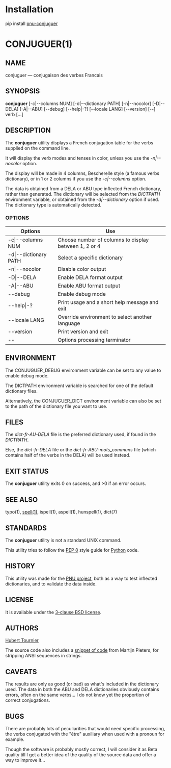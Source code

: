 # Installation
pip install [pnu-conjuguer](https://pypi.org/project/pnu-conjuguer/)

# CONJUGUER(1)

## NAME
conjuguer — conjugaison des verbes Francais

## SYNOPSIS
**conjuguer**
\[-c|--columns NUM\]
\[-d|--dictionary PATH\]
\[-n|--nocolor\]
\[-D|--DELA\]
\[-A|--ABU\]
\[--debug\]
\[--help|-?\]
\[--locale LANG\]
\[--version\]
\[--\]
verb [...]

## DESCRIPTION
The **conjuguer** utility displays a French conjugation table for the verbs supplied on the command line.

It will display the verb modes and tenses in color, unless you use the *-n|--nocolor* option.

The display will be made in 4 columns, Bescherelle style (a famous verbs dictionary),
or in 1 or 2 columns if you use the *-c|--columns* option.

The data is obtained from a DELA or ABU type inflected French dictionary, rather than generated.
The dictionary will be selected from the *DICTPATH* environment variable,
or obtained from the *-d|--dictionary* option if used.
The dictionary type is automatically detected.

### OPTIONS
Options | Use
------- | ---
-c\|--columns NUM|Choose number of columns to display between 1, 2 or 4
-d\|--dictionary PATH|Select a specific dictionary
-n\|--nocolor|Disable color output
-D\|--DELA|Enable DELA format output
-A\|--ABU|Enable ABU format output
--debug|Enable debug mode
--help\|-?|Print usage and a short help message and exit
--locale LANG|Override environment to select another language
--version|Print version and exit
--|Options processing terminator

## ENVIRONMENT
The CONJUGUER_DEBUG environment variable can be set to any value to enable debug mode.

The DICTPATH environment variable is searched for one of the default dictionary files.

Alternatively, the CONJUGUER_DICT environment variable can also be set to the path of the dictionary file you want to use.

## FILES
The *dict-fr-AU-DELA* file is the preferred dictionary used, if found in the *DICTPATH*.

Else, the *dict-fr-DELA* file or the *dict-fr-ABU-mots_communs* file (which contains half of the verbs in the DELA) will be used instead.

## EXIT STATUS
The **conjuguer** utility exits 0 on success, and >0 if an error occurs.

## SEE ALSO
typo(1),
[spell(1)](https://www.freebsd.org/cgi/man.cgi?query=spell),
ispell(1),
aspell(1),
hunspell(1),
dict(7)

## STANDARDS
The **conjuguer** utility is not a standard UNIX command.

This utility tries to follow the [PEP 8](https://www.python.org/dev/peps/pep-0008/) style guide for [Python](https://www.python.org/) code.

## HISTORY
This utility was made for the [PNU project](https://github.com/HubTou/PNU),
both as a way to test inflected dictionaries, and to validate the data inside.

## LICENSE
It is available under the [3-clause BSD license](https://opensource.org/licenses/BSD-3-Clause).

## AUTHORS
[Hubert Tournier](https://github.com/HubTou)

The source code also includes a [snippet of code](https://stackoverflow.com/questions/14693701/how-can-i-remove-the-ansi-escape-sequences-from-a-string-in-python) from Martijn Pieters, for stripping ANSI sequences in strings.

## CAVEATS
The results are only as good (or bad) as what's included in the dictionary used.
The data in both the ABU and DELA dictionaries obviously contains errors, often on the same verbs...
I do not know yet the proportion of correct conjugations.

## BUGS
There are probably lots of peculiarities that would need specific processing,
the verbs conjugated with the "être" auxiliary when used with a pronoun for example.

Though the software is probably mostly correct, I will consider it as Beta quality
till I get a better idea of the quality of the source data and offer a way to improve it...

